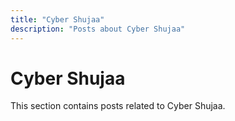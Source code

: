 ```yaml
---
title: "Cyber Shujaa"
description: "Posts about Cyber Shujaa"
---
```


# Cyber Shujaa

This section contains posts related to Cyber Shujaa.
